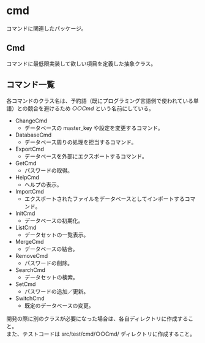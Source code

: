 # cmd

コマンドに関連したパッケージ。

## Cmd

コマンドに最低限実装して欲しい項目を定義した抽象クラス。

## コマンド一覧

各コマンドのクラス名は、予約語（既にプログラミング言語側で使われている単語）との競合を避けるため _○○Cmd_ という名前にしている。

- ChangeCmd
  - データベースの master_key や設定を変更するコマンド。
- DatabaseCmd
  - データベース周りの処理を担当するコマンド。
- ExportCmd
  - データベースを外部にエクスポートするコマンド。
- GetCmd
  - パスワードの取得。
- HelpCmd
  - ヘルプの表示。
- ImportCmd
  - エクスポートされたファイルをデータベースとしてインポートするコマンド。
- InitCmd
  - データベースの初期化。
- ListCmd
  - データセットの一覧表示。
- MergeCmd
  - データベースの結合。
- RemoveCmd
  - パスワードの削除。
- SearchCmd
  - データセットの検索。
- SetCmd
  - パスワードの追加／更新。
- SwitchCmd
  - 既定のデータベースの変更。

開発の際に別のクラスが必要になった場合は、各自ディレクトリに作成すること。  
また、テストコードは src/test/cmd/○○Cmd/ ディレクトリに作成すること。
